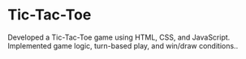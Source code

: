 # Tic-Tac-Toe
Developed a Tic-Tac-Toe game using HTML, CSS, and JavaScript.  Implemented game logic, turn-based play, and win/draw conditions..

